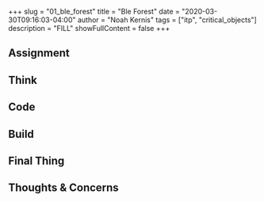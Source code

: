 +++
slug = "01_ble_forest"
title = "Ble Forest"
date = "2020-03-30T09:16:03-04:00"
author = "Noah Kernis"
tags = ["itp", "critical_objects"]
description = "FILL"
showFullContent = false
+++

<!-- {{< figure src="img/..." alt="..." caption="[ ... ]" >}} -->

## Assignment

## Think

## Code

## Build

## Final Thing

## Thoughts & Concerns